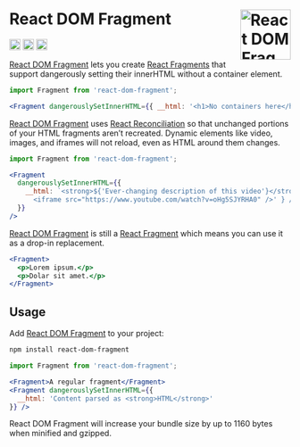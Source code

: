 # React DOM Fragment [<img src="https://jonneal.dev/react-logo.svg" alt="React DOM Fragment" width="90" height="90" align="right">][React DOM Fragment]

[<img alt="npm version" src="https://img.shields.io/npm/v/react-dom-fragment.svg" height="20">][npm-url]
[<img alt="build status" src="https://img.shields.io/travis/jsxtools/react-dom-fragment/master.svg" height="20">][cli-url]
[<img alt="support chat" src="https://img.shields.io/badge/support-chat-blue.svg" height="20">][git-url]

[React DOM Fragment] lets you create [React Fragments] that support dangerously setting their innerHTML without a container element.

```jsx
import Fragment from 'react-dom-fragment';

<Fragment dangerouslySetInnerHTML={{ __html: '<h1>No containers here</h1>' }} />
```

[React DOM Fragment] uses [React Reconciliation](https://reactjs.org/docs/reconciliation.html) so that unchanged portions of your HTML fragments aren’t recreated. Dynamic elements like video, images, and iframes will not reload, even as HTML around them changes.

```jsx
import Fragment from 'react-dom-fragment';

<Fragment
  dangerouslySetInnerHTML={{
    __html: `<strong>${'Ever-changing description of this video'}</strong>:
      <iframe src="https://www.youtube.com/watch?v=oHg5SJYRHA0" />' } />`
  }}
/>
```

[React DOM Fragment] is still a [React Fragment][React Fragments] which means you can use it as a drop-in replacement.

```jsx
<Fragment>
  <p>Lorem ipsum.</p>
  <p>Dolar sit amet.</p>
</Fragment>
```

## Usage

Add [React DOM Fragment] to your project:

```bash
npm install react-dom-fragment
```

```jsx
import Fragment from 'react-dom-fragment';

<Fragment>A regular fragment</Fragment>
<Fragment dangerouslySetInnerHTML={{
  __html: 'Content parsed as <strong>HTML</strong>'
}} />
```

React DOM Fragment will increase your bundle size by up to 1160 bytes when minified and gzipped.

[React DOM Fragment]: https://github.com/jsxtools/react-dom-fragment
[React Fragments]: https://reactjs.org/docs/fragments.html

[cli-img]: https://img.shields.io/travis/jsxtools/react-dom-fragment/master.svg
[cli-url]: https://travis-ci.org/jsxtools/react-dom-fragment
[git-img]: https://img.shields.io/badge/support-chat-blue.svg
[git-url]: https://gitter.im/postcss/postcss
[npm-img]: https://img.shields.io/npm/v/react-dom-fragment.svg
[npm-url]: https://www.npmjs.com/package/react-dom-fragment
